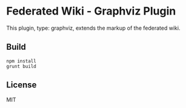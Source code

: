 # Federated Wiki - Graphviz Plugin

This plugin, type: graphviz, extends the markup of the federated wiki.

## Build

    npm install
    grunt build

## License

MIT


